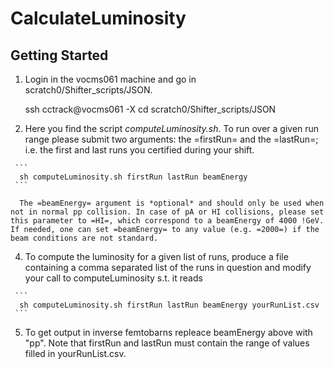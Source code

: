 # CalculateLuminosity

## Getting Started
   1) Login in the vocms061 machine and go in scratch0/Shifter_scripts/JSON.
   
     
      ssh cctrack@vocms061 -X
      cd scratch0/Shifter_scripts/JSON
    

   2) Here you find the script *computeLuminosity.sh*. To run over a given run range please submit two arguments: the =firstRun= and the =lastRun=; i.e. the first and last runs you certified during your shift.
   
     ```
      sh computeLuminosity.sh firstRun lastRun beamEnergy
     ```
     
      The =beamEnergy= argument is *optional* and should only be used when not in normal pp collision. In case of pA or HI collisions, please set this parameter to =HI=, which correspond to a beamEnergy of 4000 !GeV. If needed, one can set =beamEnergy= to any value (e.g. =2000=) if the beam conditions are not standard.
      
   4) To compute the luminosity for a given list of runs, produce a file containing a comma separated list of the runs in question and modify your call to computeLuminosity s.t. it reads 
   
     ```
      sh computeLuminosity.sh firstRun lastRun beamEnergy yourRunList.csv
     ```
     
   5) To get output in inverse femtobarns repleace beamEnergy above with "pp".  Note that firstRun and lastRun must contain the range of values filled in yourRunList.csv.
